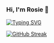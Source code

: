 ### Hi, I'm Rosie 👋

[![Typing SVG](https://readme-typing-svg.demolab.com?font=Roboto&pause=1000&color=F70076&width=435&lines=Full-stack+junior+web+developer;Passionate+about+coding;Obssessed+with+learning)](https://git.io/typing-svg)

[![GitHub Streak](http://github-readme-streak-stats.herokuapp.com?user=Rosie-Bradshaw&theme=dark&mode=weekly)](https://git.io/streak-stats)

<!--
**Rosie-Bradshaw/Rosie-Bradshaw** is a ✨ _special_ ✨ repository because its `README.md` (this file) appears on your GitHub profile.

Here are some ideas to get you started:

- 🔭 I’m currently working on ...
- 🌱 I’m currently learning ...
- 👯 I’m looking to collaborate on ...
- 🤔 I’m looking for help with ...
- 💬 Ask me about ...
- 📫 How to reach me: ...
- 😄 Pronouns: ...
- ⚡ Fun fact: ...
-->
